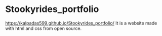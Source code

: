 # Stookyrides_portfolio
 https://kalpadas599.github.io/Stookyrides_portfolio/ 
It is a website made with html and css from open source. 
